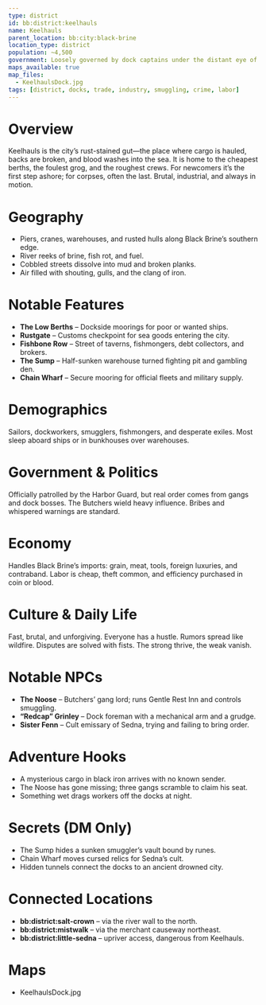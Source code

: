 ```yaml
---
type: district
id: bb:district:keelhauls
name: Keelhauls
parent_location: bb:city:black-brine
location_type: district
population: ~4,500
government: Loosely governed by dock captains under the distant eye of the Captain’s Council
maps_available: true
map_files:
  - KeelhaulsDock.jpg
tags: [district, docks, trade, industry, smuggling, crime, labor]
---
```


# Overview
Keelhauls is the city’s rust-stained gut—the place where cargo is hauled, backs are broken, and blood washes into the sea. It is home to the cheapest berths, the foulest grog, and the roughest crews. For newcomers it’s the first step ashore; for corpses, often the last. Brutal, industrial, and always in motion.

# Geography
- Piers, cranes, warehouses, and rusted hulls along Black Brine’s southern edge.  
- River reeks of brine, fish rot, and fuel.  
- Cobbled streets dissolve into mud and broken planks.  
- Air filled with shouting, gulls, and the clang of iron.  

# Notable Features
- **The Low Berths** – Dockside moorings for poor or wanted ships.  
- **Rustgate** – Customs checkpoint for sea goods entering the city.  
- **Fishbone Row** – Street of taverns, fishmongers, debt collectors, and brokers.  
- **The Sump** – Half-sunken warehouse turned fighting pit and gambling den.  
- **Chain Wharf** – Secure mooring for official fleets and military supply.  

# Demographics
Sailors, dockworkers, smugglers, fishmongers, and desperate exiles. Most sleep aboard ships or in bunkhouses over warehouses.  

# Government & Politics
Officially patrolled by the Harbor Guard, but real order comes from gangs and dock bosses. The Butchers wield heavy influence. Bribes and whispered warnings are standard.  

# Economy
Handles Black Brine’s imports: grain, meat, tools, foreign luxuries, and contraband. Labor is cheap, theft common, and efficiency purchased in coin or blood.  

# Culture & Daily Life
Fast, brutal, and unforgiving. Everyone has a hustle. Rumors spread like wildfire. Disputes are solved with fists. The strong thrive, the weak vanish.  

# Notable NPCs
- **The Noose** – Butchers’ gang lord; runs Gentle Rest Inn and controls smuggling.  
- **“Redcap” Grinley** – Dock foreman with a mechanical arm and a grudge.  
- **Sister Fenn** – Cult emissary of Sedna, trying and failing to bring order.  

# Adventure Hooks
- A mysterious cargo in black iron arrives with no known sender.  
- The Noose has gone missing; three gangs scramble to claim his seat.  
- Something wet drags workers off the docks at night.  

# Secrets (DM Only)
- The Sump hides a sunken smuggler’s vault bound by runes.  
- Chain Wharf moves cursed relics for Sedna’s cult.  
- Hidden tunnels connect the docks to an ancient drowned city.  

# Connected Locations
- **bb:district:salt-crown** – via the river wall to the north.  
- **bb:district:mistwalk** – via the merchant causeway northeast.  
- **bb:district:little-sedna** – upriver access, dangerous from Keelhauls.  

# Maps
- KeelhaulsDock.jpg
